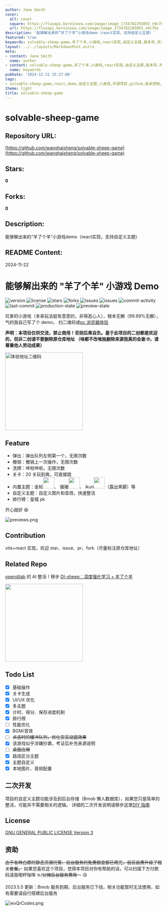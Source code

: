 ```yaml
---
author: Jane Smith
cover:
  alt: cover
  square: https://fluxapi.borninsea.com/image/image_1734782293893_n9c7bs
  url: https://fluxapi.borninsea.com/image/image_1734782293893_n9c7bs
description: '能够解出来的“羊了个羊”小游戏demo（react实现，支持自定义主题）'
featured: true
keywords: solvable-sheep-game,羊了个羊,小游戏,react实现,自定义主题,版本号,开源许可,星星数,分支数,问题数,关闭问题数,提交活动,最后提交,生产状态,预览状态,弹出,撤销,洗牌,关卡,内置主题,自定义主题,排行榜,交流,禁止商用,AI整活,深度强化学习,Vite,React,贡献,性能优化,BGM/音效,二次开发,后台存储,Bmob,GNU通用公共许可证,赞助
layout: ../../layouts/MarkdownPost.astro
meta:
- content: Jane Smith
  name: author
- content: solvable-sheep-game,羊了个羊,小游戏,react实现,自定义主题,版本号,开源许可,星星数,分支数,问题数,关闭问题数,提交活动,最后提交,生产状态,预览状态,弹出,撤销,洗牌,关卡,内置主题,自定义主题,排行榜,交流,禁止商用,AI整活,深度强化学习,Vite,React,贡献,性能优化,BGM/音效,二次开发,后台存储,Bmob,GNU通用公共许可证,赞助
  name: keywords
pubDate: '2024-12-21 15:27:08'
tags:
- solvable-sheep-game,react,demo,自定义主题,小游戏,开源项目,github,版本控制,许可证,星星, forks,issues,提交活动,最后提交,部署状态,金轮主题,骚猪主题,iKUN主题,排行榜,贡献,技术支持,相关仓库,待办事项,二次开发,许可证,资助
theme: light
title: solvable-sheep-game
---
```


# solvable-sheep-game

## Repository URL: 
[https://github.com/wanghaisheng/solvable-sheep-game](https://github.com/wanghaisheng/solvable-sheep-game)

## Stars: 
**0**

## Forks: 
**0**

## Description: 
能够解出来的“羊了个羊”小游戏demo（react实现，支持自定义主题）

## README Content: 
2024-11-22

# 能够解出来的 "羊了个羊" 小游戏 Demo

<p>
    <img src="https://img.shields.io/github/package-json/v/StreakingMan/solvable-sheep-game" alt="version"/>
    <img src="https://img.shields.io/github/license/StreakingMan/solvable-sheep-game" alt="license" />
    <img src="https://img.shields.io/github/stars/StreakingMan/solvable-sheep-game?style=social" alt="stars" />
    <img src="https://img.shields.io/github/forks/StreakingMan/solvable-sheep-game?style=social" alt="forks" />
    <img src="https://img.shields.io/github/issues-raw/StreaKingman/solvable-sheep-game" alt="issues" />
    <img src="https://img.shields.io/github/issues-closed-raw/StreaKingman/solvable-sheep-game" alt="issues" />
    <img src="https://img.shields.io/github/commit-activity/m/StreakingMan/solvable-sheep-game" alt="commit-activity" />
    <img src="https://img.shields.io/github/last-commit/StreakingMan/solvable-sheep-game" alt="last-commit" />
    <img src="https://img.shields.io/github/deployments/StreakingMan/solvable-sheep-game/Production?label=proccution%20state" alt="production-state" />
    <img src="https://img.shields.io/github/deployments/StreakingMan/solvable-sheep-game/Preview?label=preview%20state" alt="preview-state" />
</p>

坑爹的小游戏（本来玩法挺有意思的，非得恶心人），根本无解（99.99%无解），气的我自己写了个 demo，
扫二维码或<a href="https://solvable-sheep-game.streakingman.com/" target="_blank">pc 浏览器体验</a>

**声明：本项目仅供交流，禁止商用！否则后果自负。基于此项目的二创都是欢迎的，但非二创请不要删除原仓库地址
（啥都不改唯独删除来源我真的会谢 🙄️，请尊重他人劳动成果）**

<img src="qrcode.png" style="width: 250px;" alt="体验地址二维码">

## Feature

-   弹出：弹出队列左侧第一个，无限次数
-   撤销：撤销上一次操作，无限次数
-   洗牌：哗啦哗啦，无限次数
-   关卡：20 关玩到爽，可直接跳
-   内置主题：金轮<img style="width:36px" src="src/themes/jinlun/images/肌肉金轮1.png" />、
    骚猪<img style="width:36px" src="src/themes/pdd/images/1.png" />、
    ikun<img style="width:36px" src="src/themes/ikun/images/kun.png" />（露出黑脚）等
-   自定义主题：自定义图片和音效，快速整活
-   排行榜：皇城 pk

开心就好 😄

![previews.png](previews.png)

## Contribution

vite+react 实现，欢迎 star、issue、pr、fork（尽量标注原仓库地址）

## Related Repo

<a href="https://github.com/opendilab" target="_blank">opendilab</a> 的 AI 整活！移步
<a href="https://github.com/opendilab/DI-sheep" target="_blank">DI-sheep：深度强化学习 + 羊了个羊</a>

<img style="width:250px" src="https://github.com/opendilab/DI-sheep/raw/master/ui/public/demo.gif" alt="" />

## Todo List

-   [x] 基础操作
-   [x] 关卡生成
-   [x] UI/UX 优化
-   [x] 多主题
-   [x] 计时、得分、保存进度机制
-   [x] 排行榜
-   [ ] 性能优化
-   [x] BGM/音效
-   [ ] ~~点击时的缓冲队列，优化交互动画效果~~
-   [x] 该游戏似乎涉嫌抄袭，考证后补充来源说明
-   [ ] ~~桌面应用~~
-   [x] 路径区分主题
-   [x] 主题自定义
-   [x] 本地图片、音频配置

## 二次开发

项目的自定义主题功能涉及到后台存储（Bmob 懒人数据库），如果您只是简单的整活，可能并不需要相关的逻辑。
详细的二次开发说明请移步这里[DIY 指南](/diy/README.md)

## License

[GNU GENERAL PUBLIC LICENSE Version 3](LICENSE.md)

## 资助

~~由于各种白嫖的静态资源托管、后台服务的免费额度都已用完，目前自费升级了相关套餐。~~
如果您喜欢这个项目，觉得本项目对你有帮助的话，可以扫描下方付款码请我喝杯咖啡 ☕️/~~分摊后台服务费用~~～ 😘

2023.5.5 更新：Bmob 服务到期，后台服务已下线，相关功能暂时无法使用，如有需要请自行搭建后台服务

![wxQrCodes.png](wxQrCodes.png)

